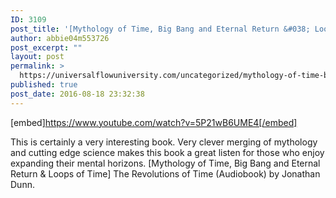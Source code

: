 ```yaml
---
ID: 3109
post_title: '[Mythology of Time, Big Bang and Eternal Return &#038; Loops of Time] The Revolutions of Time (Audiobook)'
author: abbie04m553726
post_excerpt: ""
layout: post
permalink: >
  https://universalflowuniversity.com/uncategorized/mythology-of-time-big-bang-and-eternal-return-loops-of-time-the-revolutions-of-time-audiobook/
published: true
post_date: 2016-08-18 23:32:38
---
```

[embed]https://www.youtube.com/watch?v=5P21wB6UME4[/embed]<br>
<p>This is certainly a very interesting book. Very clever merging of mythology and cutting edge science makes this book a great listen for those who enjoy expanding their mental horizons.
[Mythology of Time, Big Bang and Eternal Return & Loops of Time] The Revolutions of Time (Audiobook) by Jonathan Dunn.</p>